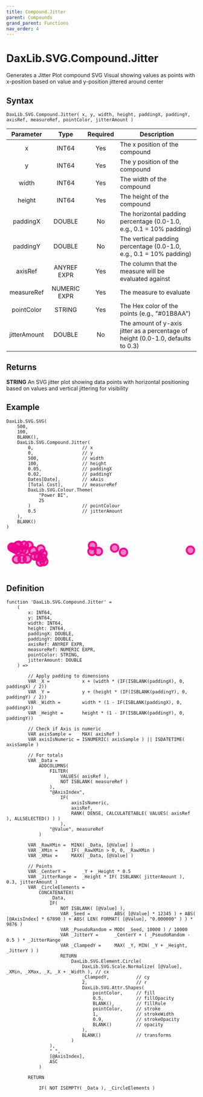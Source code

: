 ```yaml
---
title: Compound.Jitter
parent: Compounds
grand_parent: Functions
nav_order: 4
---
```


# DaxLib.SVG.Compound.Jitter

Generates a Jitter Plot compound SVG Visual showing values as points with x-position based on value and y-position jittered around center

## Syntax

```dax
DaxLib.SVG.Compound.Jitter( x, y, width, height, paddingX, paddingY, axisRef, measureRef, pointColor, jitterAmount )
```

| Parameter | Type | Required | Description |
|:---:|:---:|:---:|---|
| x | <span class="type-label int64">INT64</span> | Yes | The x position of the compound |
| y | <span class="type-label int64">INT64</span> | Yes | The y position of the compound |
| width | <span class="type-label int64">INT64</span> | Yes | The width of the compound |
| height | <span class="type-label int64">INT64</span> | Yes | The height of the compound |
| paddingX | <span class="type-label number">DOUBLE</span> | No | The horizontal padding percentage (0.0-1.0, e.g., 0.1 = 10% padding) |
| paddingY | <span class="type-label number">DOUBLE</span> | No | The vertical padding percentage (0.0-1.0, e.g., 0.1 = 10% padding) |
| axisRef | <span class="type-label anyref">ANYREF</span> <span class="type-label expr">EXPR</span> | Yes | The column that the measure will be evaluated against |
| measureRef | <span class="type-label numeric">NUMERIC</span> <span class="type-label expr">EXPR</span> | Yes | The measure to evaluate |
| pointColor | <span class="type-label string">STRING</span> | Yes | The Hex color of the points (e.g., "#01B8AA") |
| jitterAmount | <span class="type-label number">DOUBLE</span> | No | The amount of y-axis jitter as a percentage of height (0.0-1.0, defaults to 0.3) |

## Returns

<span class="type-label string">**STRING**</span> An SVG jitter plot showing data points with horizontal positioning based on values and vertical jittering for visibility

## Example

```dax
DaxLib.SVG.SVG(
    500,
    100,
    BLANK(),
    DaxLib.SVG.Compound.Jitter(
        0,                  // x
        0,                  // y
        500,                // width
        100,                // height
        0.05,               // paddingX
        0.02,               // paddingY
        Dates[Date],        // xAxis
        [Total Cost],       // measureRef
        DaxLib.SVG.Colour.Theme(
            "Power BI",
            25
        )                   // pointColour
        0.5                 // jitterAmount
    ),
    BLANK()
)
```

<svg width='500' height='100' viewbox= '0 0 100 20' xmlns='http://www.w3.org/2000/svg'><circle cx='2.98846880907372' cy='6.5112' r='2' fill='#EC008C' fill-opacity='0.5' stroke='#EC008C' stroke-width='1' stroke-opacity='0.9'  /> <circle cx='6.5226843100189' cy='5.51748' r='2' fill='#EC008C' fill-opacity='0.5' stroke='#EC008C' stroke-width='1' stroke-opacity='0.9'  /> <circle cx='4.51134215500945' cy='7.3638' r='2' fill='#EC008C' fill-opacity='0.5' stroke='#EC008C' stroke-width='1' stroke-opacity='0.9'  /> <circle cx='9.53969754253308' cy='5.44888' r='2' fill='#EC008C' fill-opacity='0.5' stroke='#EC008C' stroke-width='1' stroke-opacity='0.9'  /> <circle cx='18.0160680529301' cy='14.45508' r='2' fill='#EC008C' fill-opacity='0.5' stroke='#EC008C' stroke-width='1' stroke-opacity='0.9'  /> <circle cx='8.33289224952741' cy='12.86748' r='2' fill='#EC008C' fill-opacity='0.5' stroke='#EC008C' stroke-width='1' stroke-opacity='0.9'  /> <circle cx='6.01984877126654' cy='5.63508' r='2' fill='#EC008C' fill-opacity='0.5' stroke='#EC008C' stroke-width='1' stroke-opacity='0.9'  /> <circle cx='45.3415879017013' cy='8.70836' r='2' fill='#EC008C' fill-opacity='0.5' stroke='#EC008C' stroke-width='1' stroke-opacity='0.9'  /> <circle cx='15.0708884688091' cy='11.18188' r='2' fill='#EC008C' fill-opacity='0.5' stroke='#EC008C' stroke-width='1' stroke-opacity='0.9'  /> <circle cx='19.3952741020794' cy='9.94708' r='2' fill='#EC008C' fill-opacity='0.5' stroke='#EC008C' stroke-width='1' stroke-opacity='0.9'  /> <circle cx='19.093572778828' cy='12.31868' r='2' fill='#EC008C' fill-opacity='0.5' stroke='#EC008C' stroke-width='1' stroke-opacity='0.9'  /> <circle cx='11.0338374291115' cy='12.71068' r='2' fill='#EC008C' fill-opacity='0.5' stroke='#EC008C' stroke-width='1' stroke-opacity='0.9'  /> <circle cx='45.6181474480151' cy='5.62871' r='2' fill='#EC008C' fill-opacity='0.5' stroke='#EC008C' stroke-width='1' stroke-opacity='0.9'  /> <circle cx='18.2459357277883' cy='7.51668' r='2' fill='#EC008C' fill-opacity='0.5' stroke='#EC008C' stroke-width='1' stroke-opacity='0.9'  /> <circle cx='19.8478260869565' cy='14.07778' r='2' fill='#EC008C' fill-opacity='0.5' stroke='#EC008C' stroke-width='1' stroke-opacity='0.9'  /> <circle cx='8.53402646502835' cy='7.75188' r='2' fill='#EC008C' fill-opacity='0.5' stroke='#EC008C' stroke-width='1' stroke-opacity='0.9'  /> <circle cx='62.0429111531191' cy='9.20326' r='2' fill='#EC008C' fill-opacity='0.5' stroke='#EC008C' stroke-width='1' stroke-opacity='0.9'  /> <circle cx='3.47693761814745' cy='6.815' r='2' fill='#EC008C' fill-opacity='0.5' stroke='#EC008C' stroke-width='1' stroke-opacity='0.9'  /> <circle cx='57.3521739130435' cy='6.95416' r='2' fill='#EC008C' fill-opacity='0.5' stroke='#EC008C' stroke-width='1' stroke-opacity='0.9'  /> <circle cx='11.9820415879017' cy='5.60568' r='2' fill='#EC008C' fill-opacity='0.5' stroke='#EC008C' stroke-width='1' stroke-opacity='0.9'  /> <circle cx='10.4196597353497' cy='8.32763' r='2' fill='#EC008C' fill-opacity='0.5' stroke='#EC008C' stroke-width='1' stroke-opacity='0.9'  /> <circle cx='5.40207939508507' cy='12.95568' r='2' fill='#EC008C' fill-opacity='0.5' stroke='#EC008C' stroke-width='1' stroke-opacity='0.9'  /> <circle cx='16.9565217391304' cy='11.66943' r='2' fill='#EC008C' fill-opacity='0.5' stroke='#EC008C' stroke-width='1' stroke-opacity='0.9'  /> <circle cx='97.5' cy='8.11546' r='2' fill='#EC008C' fill-opacity='0.5' stroke='#EC008C' stroke-width='1' stroke-opacity='0.9'  /> <circle cx='6.29281663516068' cy='8.50648' r='2' fill='#EC008C' fill-opacity='0.5' stroke='#EC008C' stroke-width='1' stroke-opacity='0.9'  /> <circle cx='14.0652173913043' cy='8.27128' r='2' fill='#EC008C' fill-opacity='0.5' stroke='#EC008C' stroke-width='1' stroke-opacity='0.9'  /> <circle cx='4.94234404536862' cy='7.50688' r='2' fill='#EC008C' fill-opacity='0.5' stroke='#EC008C' stroke-width='1' stroke-opacity='0.9'  /> <circle cx='48.7608695652174' cy='8.74756' r='2' fill='#EC008C' fill-opacity='0.5' stroke='#EC008C' stroke-width='1' stroke-opacity='0.9'  /></svg>

## Definition

```dax
function 'DaxLib.SVG.Compound.Jitter' = 
    (
        x: INT64,
        y: INT64,
        width: INT64,
        height: INT64,
        paddingX: DOUBLE,
        paddingY: DOUBLE,
        axisRef: ANYREF EXPR,
        measureRef: NUMERIC EXPR,
        pointColor: STRING,
        jitterAmount: DOUBLE
    ) =>
        
        // Apply padding to dimensions
        VAR _X = 			x + (width * (IF(ISBLANK(paddingX), 0, paddingX) / 2))
        VAR _Y = 			y + (height * (IF(ISBLANK(paddingY), 0, paddingY) / 2))
        VAR _Width = 		width * (1 - IF(ISBLANK(paddingX), 0, paddingX))
        VAR _Height = 		height * (1 - IF(ISBLANK(paddingY), 0, paddingY))

        // Check if Axis is numeric
        VAR axisSample = 	MAX( axisRef )
        VAR axisIsNumeric = ISNUMERIC( axisSample ) || ISDATETIME( axisSample )
        
        // For totals
        VAR _Data = 
            ADDCOLUMNS(
                FILTER(
                    VALUES( axisRef ),
                    NOT ISBLANK( measureRef )
                ),
                "@AxisIndex", 	
                    IF(
                        axisIsNumeric,
                        axisRef,
                        RANK( DENSE, CALCULATETABLE( VALUES( axisRef ), ALLSELECTED() ) )
                    ),
                "@Value", measureRef
            )
                
        VAR _RawXMin = 	MINX( _Data, [@Value] )
        VAR _XMin = 	IF( _RawXMin > 0, 0, _RawXMin )
        VAR _XMax = 	MAXX( _Data, [@Value] )
    
        // Points
        VAR _CenterY = 		_Y + _Height * 0.5
        VAR _JitterRange = 	_Height * IF( ISBLANK( jitterAmount ), 0.3, jitterAmount )
        VAR _CircleElements = 
            CONCATENATEX(
                _Data,
                IF( 
                    NOT ISBLANK( [@Value] ),
                    VAR _Seed = 		ABS( [@Value] * 12345 ) + ABS( [@AxisIndex] * 67890 ) + ABS( LEN( FORMAT( [@Value], "0.000000" ) ) * 9876 )
                    VAR _PseudoRandom = MOD( _Seed, 10000 ) / 10000
                    VAR _JitterY = 		_CenterY + ( _PseudoRandom - 0.5 ) * _JitterRange
                    VAR _ClampedY = 	MAX( _Y, MIN( _Y + _Height, _JitterY ) )
                    RETURN
                        DaxLib.SVG.Element.Circle(
                            DaxLib.SVG.Scale.Normalize( [@Value], _XMin, _XMax, _X, _X + _Width ), // cx
                            _ClampedY,          // cy
                            2,         			// r
                            DaxLib.SVG.Attr.Shapes(
                                pointColor,   	// fill
                                0.5,            // fillOpacity
                                BLANK(),        // fillRule
                                pointColor,   	// stroke
                                1,              // strokeWidth
                                0.9,            // strokeOpacity
                                BLANK()         // opacity
                            ),
                            BLANK()             // transforms
                        )
                ),
                " ",
                [@AxisIndex],
                ASC
            )

        RETURN
            
            IF( NOT ISEMPTY( _Data ), _CircleElements )
```